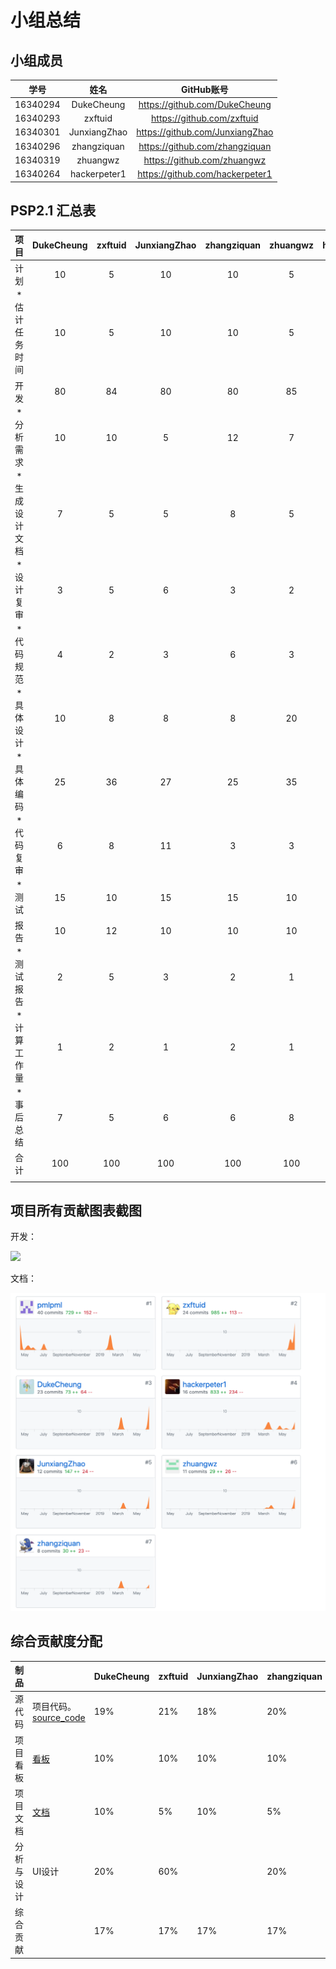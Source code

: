 # 小组总结

## 小组成员

|   学号   |  姓名  |           GitHub账号            |
| :------: | :----: | :-----------------------------: |
| 16340294 |  DukeCheung  |  https://github.com/DukeCheung  |
| 16340293 | zxftuid |   https://github.com/zxftuid    |
| 16340301 | JunxiangZhao | https://github.com/JunxiangZhao |
| 16340296 | zhangziquan | https://github.com/zhangziquan  |
| 16340319 | zhuangwz |   https://github.com/zhuangwz   |
| 16340264 | hackerpeter1 | https://github.com/hackerpeter1 |

## PSP2.1 汇总表

|      项目      | DukeCheung | zxftuid | JunxiangZhao | zhangziquan | zhuangwz | hackerpeter1 |
| :------------: | :--: | :----: | :----: | :----: | :----: | :----: |
|      计划      |   10   |   5    |    10    |   10     |    5    | 10 |
| * 估计任务时间 |   10  |   5   |    10    |    10    |     5   | 10 |
|      开发      |   80   |   84   |    80    |   80     |    85    | 20 |
|   * 分析需求   |   10   |   10   |    5    |   12     |    7    | 20 |
| * 生成设计文档 |   7   |   5    |    5    |    8    |    5    | 20 |
|   * 设计复审   |   3   |   5    |    6    |    3    |    2    | 10 |
|   * 代码规范   |   4   |   2    |     3   |    6    |    3    | 10 |
|   * 具体设计   |    10  |   8   |    8    |    8    |    20    | 10 |
|    * 具体编码     |   25   | 36 |    27   |     25      |   35   | 10 |
|   * 代码复审   |   6   |   8   |    11    |    3    |    3    | 2 |
|    * 测试      |   15   |   10   |    15    |   15     |    10    | 10 |
|    报告        |  10   | 12 |  10    |   10    |     10    | 50 |
|   * 测试报告   |   2   | 5 |    3    |   2     |     1   | 20 |
|  * 计算工作量  |   1   | 2 |    1    |    2    |     1   | 2 |
|  * 事后总结    |   7   | 5 |     6   |     6   |     8   | 5 |
|      合计      |   100   | 100 |    100    |   100     |    100    | 100 |
|                |      |        |        |        |        |        |



## 项目所有贡献图表截图

开发：

![](https://raw.githubusercontent.com/zxftuid/picbed/image/img/20190623201852.png)

文档：

![](./images/document_division.png)



## 综合贡献度分配

| 制品       |                                                              | DukeCheung | zxftuid | JunxiangZhao | zhangziquan | zhuangwz | hackerpeter1 |
| ---------- | ------------------------------------------------------------ | ---- | ------ | ------ | ------ | ------ | ------ |
| 源代码     | 项目代码。<br />[source_code](https://github.com/TeamWeGo/source_code) | 19%  | 21%    | 18%    | 20%    | 17%    | 5%     |
| 项目看板   | [看板](https://github.com/TeamWeGo/teamwego/projects)        | 10%  | 10%    | 10%    | 10%    | 10%    | 50%    |
| 项目文档   | [文档](https://teamwego.github.io/dashboard/)                | 10%  | 5%     | 10%    | 5%     | 10%    | 60%    |
| 分析与设计 | UI设计                                                       | 20%  | 60%    |        | 20%    |        |        |
| 综合贡献   |                                                              | 17%  | 17%    | 17%    | 17%    | 16%    | 16%    |

